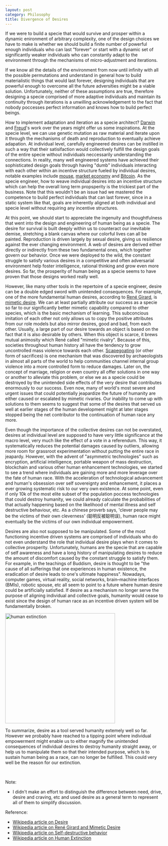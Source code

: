 ```yaml
---
layout: post
category: Philosophy
title: Divergence of Desires
---
```


If we were to build a specie that would survive and prosper within a
dynamic enironment of arbitrary complexity, one of the design choices
we have to make is whether we should build a finite number of powerful
enough individuals who can last "forever" or start with a dynamic set
of significantly weaker individuals who can constantly adapt to the
environment through the mechanisms of micro-adjustment and iterations.

If we know all the details of the environment from now until infinity
with all the possible permutations and understand in general how to
build materialistic things that would last forever, designing
individuals that are powerful enough to overcome all the future
adversities might be a viable solution. Unfortunately, neither of
these assumptions are true, therefore designing a specie comprised
of more adaptive individuals and maintain its continuity through
iterations is a unwilling acknowledgement to the fact that nobody
poccesses perfect information and knows how to build perfect beings.

How to implement adaptation and iteration as a specie architect?
[Darwin](https://en.wikipedia.org/wiki/Charles_Darwin) and
[Freud](https://en.wikipedia.org/wiki/Sigmund_Freud)'s work over the
years might offer us some inspirations. At the specie level, we can use
genetic mutation as raw material and iterate upon it through the
mechanisms of death and reproduction to eventually achieve adapation. At
individual level, carefully engineered desires can be instilled in
such a way that their satisifaction would collectively fulfill the
design goals of the entire specie without individuals neccessarily
understanding the connections. In reality, many well engineered systems
have achieved their sophisticated design goals through having "dumb"
individuals interacting with each other within an incentive structure
fueled by individual desires, notable examples include
[mouse](https://en.wikipedia.org/wiki/Mouse), [market
economy](https://en.wikipedia.org/wiki/Market_economy) and
[Bitcoin](https://en.wikipedia.org/wiki/Bitcoin).  As the specie
engineer, how to weave individual desires into an incentive structure
which can help the overall long term propsperity is the
trickiest part of the business. Note that this wouldn't be an issue
had we mastered the competence to build perfect individuals that can
last forever, since in a static system like that, goals are inherently
aligned at both individual and specie level without requiring any
incentive structures.

At this point, we should start to appreciate the ingenuity and
thoughtfulness that went into the design and engineering of human
being as a specie. The desire for survival is built deeply within us to
counteract our inevitable demise, stretching a blank canvas where our
colorful lives can all be painted. Reproduction is driven largely by
sexual desire, giving us resilience against the ever changing
environment. A web of desires are derived either directly or
indirectly from these two fundamental ones, which together govern
our behavior. Once we were deployed to the wild, the constant struggle
to satisfy various desires in a competitive and often adversarial
environment help foster intelligence, rational thinking and grow even
more desires. So far, the prosperity of human being as a specie seems
to have proven that those designs worked really well.

However, like many other tools in the repertoire of a specie engineer,
desire can be a double edged sword with unintended consequences. For
example, one of the more fundamental human desires, according to [René
Girard](https://en.wikipedia.org/wiki/Ren%C3%A9_Girard), is [mimetic
desire](https://www.iep.utm.edu/girard/#H2). We can at least partially
attribute our success as a specie so far to our significantly better
mimetic capability compared to other species, which is the basic
mechanism of learning. This subconcious imitation of each other not
only allows us to copy the positive attributes from our role models
but also mirror desires, good and bad, from each other. Usually, a large
part of our desire towards an object is based on the fact that it is
also desirable by others. When this object is scarce, it brews mutual
animosity which René called "mimetic rivalry". Because of this,
societies throughout human history all have the tendency to grow
uncontrolled mass violence towards each
other. [Scapegoating](https://en.wikipedia.org/wiki/Scapegoating) (or
other form of sacrifices) is one mechanism that was discovered by
archaeologists in almost all parts of the world to help communities
channel internal group violence into a more controlled form to reduce
damages. Later on, the concept of marriage, religion or even country
all offer solutions in one way or another to alleviate this problem,
or else we as a specie could be destroyed by the unintended side
effects of the very desire that contributes enormously to our success. Even now, many
of world's most severe and urgent issues that could potentially
jeapardize the future of humanity are either caused or escalated by
mimetic rivaries. Our inability to come up with solutions to them
seems to suggest that some of the desires that served us well at
earlier stages of the human development might at later stages stopped
being the net contributor to the continuation of human race any more.

Even though the importance of the collective desires can not be
overstated, desires at individual level are supposed to have very
little significance at the macro level, very much like the effect of a
vote in a referendum. This way, it systematically reduces the
potential damages caused by outliers, allowing more room for grassroot
experimentation without putting the entire race in jeapardy. However,
with the advent of "asymmetric technologies" such as encryption,
artificial intelligence, portable weapon of mass destruction,
blockchain and various other human enhancement technologies, we
started to see a trend where individuals are gaining more and more
leverage over the fate of human race. With the acceleration of
technological advancement and human's obsession over self sovereignty
and enhancement, it places a ever growing systematic risk to our very
own existence. At some point, even if only 10k of the most elite
subset of the population poccess technologies that could destroy
humanity, we could already calculate the probabilities of that
actually happening based on the likelihood of mental illness and self
destructive behaviour, etc. As a chinese proverb says, 'clever people
may be the victims of their own cleverness' (聪明反被聪明误), human
race might eventually be the victims of our own individual
empowerment.

Desires are also not supposed to be manipulated. Some of the most
functioning incentive driven systems are comprised of individuals who
do not even understand the role that individual desire plays when it
comes to collective prosperity. Unfortunately, humans are the specie
that are capable of self awareness and have a long history of
manipulating desires to reduce the amount of discomfort caused by the
constant struggle to satisfy them. For example, in the teachings of
Buddism, desire is thought to be "the cause of all sufferings that one
experiences in human existence, the eradication of desire leads to
one's ultimate happiness". Nowadays, computer games, virtual reality,
social networks, brain–machine interfaces (BMIs), robotic spouse, etc
all seem to point to a future where human desire could be artificially
satisfied. If desire as a mechanism no longer serve the purpose of
aligning individual and collective goals, humanity would cease to
exist since the design of human race as an incentive driven system
will be fundamentally broken.

<img src="{{ site.baseurl }}/images/human_extinction.jpg" alt="human
extinction" style="width: 350px;"/>

To summarize, desire as a tool served humanity extemely well so
far. However we probably have reached to a tipping point where
individual empowerment might enable us to either magnify the
unintended consequences of individual desires to destroy humanity
straight away, or help us to manipulate them so that their intended
purpose, which is to sustain human being as a race, can no longer be
fulfilled. This could very well be the reason for our extinction.

<br/>

Note:
- I didn't make an effort to distinguish the difference between
need, drive, desire and craving, etc and used desire as a general term to
represent all of them to simplify discussion.

Reference:
- [Wikipedia article on Desire](https://en.wikipedia.org/wiki/Desire)
- [Wikipedia article on René Girard and Mimetic Desire](https://en.wikipedia.org/wiki/Ren%C3%A9_Girard#Mimetic_desire)
- [Wikipedia article on Self-destructive
  behavior](https://en.wikipedia.org/wiki/Self-destructive_behavior)
- [Wikipedia article on Human Extinction](https://en.wikipedia.org/wiki/Human_extinction)